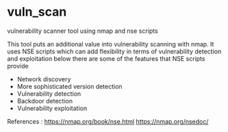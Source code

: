 # vuln_scan

vulnerability scanner tool using nmap and nse scripts

This tool puts an additional value into vulnerability scanning with nmap. 
It uses NSE scripts which can add flexibility in terms of vulnerability detection and exploitation 
below there are some of the features that NSE scripts provide  

- Network discovery
- More sophisticated version detection
- Vulnerability detection
- Backdoor detection
- Vulnerability exploitation

References :
https://nmap.org/book/nse.html
https://nmap.org/nsedoc/
